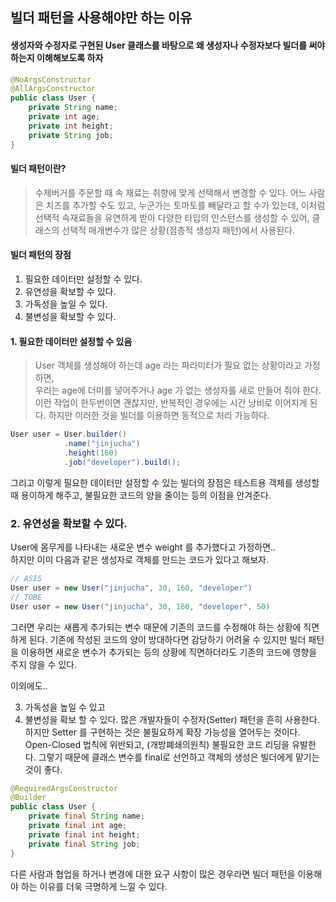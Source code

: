 ## 빌더 패턴을 사용해야만 하는 이유

#### 생성자와 수정자로 구현된 User 클래스를 바탕으로 왜 생성자나 수정자보다 빌더를 써야하는지 이해해보도록 하자
```java
@NoArgsConstructor 
@AllArgsConstructor 
public class User { 
    private String name; 
    private int age; 
    private int height; 
    private String job; 
}
```

#### 빌더 패턴이란?
> 수제버거를 주문할 때 속 재료는 취향에 맞게 선택해서 변경할 수 있다.
> 어느 사람은 치즈를 추가할 수도 있고, 누군가는 토마토를 빼달라고 할 수가 있는데,
> 이처럼 선택적 속재료들을 유연하게 받아 다양한 타입의 인스턴스를 생성할 수 있어,
> 클래스의 선택적 매개변수가 많은 상황(점층적 생성자 패턴)에서 사용된다.


#### 빌더 패턴의 장점
1. 필요한 데이터만 설정할 수 있다. 
2. 유연성을 확보할 수 있다.
3. 가독성을 높일 수 있다.
4. 불변성을 확보할 수 있다.


#### 1. 필요한 데이터만 설정할 수 있음
> User 객체를 생성해야 하는데 age 라는 파라미터가 필요 없는 상황이라고 가정하면,  
> 우리는 age에 더미를 넣어주거나 age 가 없는 생성자를 새로 만들어 줘야 한다.  
> 이런 작업이 한두번이면 괜찮지만, 반복적인 경우에는 시간 낭비로 이어지게 된다. 하지만 이러한 것을 빌더를 이용하면 동적으로 처리 가능하다.


```java
User user = User.builder()
            .name("jinjucha") 
            .height(160)
            .job("developer").build();
```

그리고 이렇게 필요한 데이터만 설정할 수 있는 빌더의 장점은 테스트용 객체를 생성할 때 용이하게 해주고, 불필요한 코드의 양을 줄이는 등의 이점을 안겨준다.

### 2. 유연성을 확보할 수 있다.
User에 몸무게를 나타내는 새로운 변수 weight 를 추가했다고 가정하면..  
하지만 이미 다음과 같은 생성자로 객체를 만드는 코드가 있다고 해보자.

```java
// ASIS 
User user = new User("jinjucha", 30, 160, "developer") 
// TOBE 
User user = new User("jinjucha", 30, 160, "developer", 50)
```

그러면 우리는 새롭게 추가되는 변수 때문에 기존의 코드를 수정해야 하는 상황에 직면하게 된다.
기존에 작성된 코드의 양이 방대하다면 감당하기 어려울 수 있지만 빌더 패턴을 이용하면 새로운 변수가 추가되는 등의 상황에 직면하더라도 기존의 코드에 영향을 주지 않을 수 있다.

이외에도..  

3. 가독성을 높일 수 있고
4. 불변성을 확보 할 수 있다. 
많은 개발자들이 수정자(Setter) 패턴을 흔히 사용한다. 하지만 Setter 를 구현하는 것은 불필요하게 확장 가능성을 열어두는 것이다.
Open-Closed 법칙에 위반되고, (개방폐쇄의원칙) 불필요한 코드 리딩을 유발한다. 그렇기 때문에 클래스 변수를 final로 선언하고 객체의 생성은 빌더에게 맡기는 것이 좋다.

```java
@RequiredArgsConstructor 
@Builder
public class User { 
    private final String name; 
    private final int age;
    private final int height;
    private final String job; 
}
```

다른 사람과 협업을 하거나 변경에 대한 요구 사항이 많은 경우라면 빌더 패턴을 이용해야 하는 이유를 더욱 극명하게 느낄 수 있다.  
